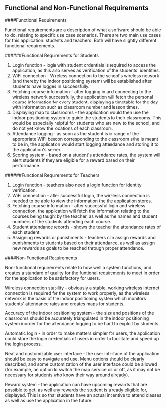 ## Functional and Non-Functional Requirements

####Functional Requirements

Functional requirements are a description of what a software should be able to do, relating to specific use case scenarios. There are two main use cases for this application: students and teachers. Both will have slightly different functional requirements.

######Functional Requirements for Students

1. Login function - login with student crdentials is required to access the application, as this also serves as verification of the students' identities.
2. WiFi connection - Wireless connection to the school's wireless network (and thereby the indoor positioning system) will be established after students have logged in successfully.
3. Fetching course information - after logging in and connecting to the wireless network successfully, the application will fetch the personal course information for every student, displaying a timetable for the day with information such as classroom number and lesson times.
4. Displaying map to classrooms - the application would then use the indoor positioning system to guide the students to their classrooms. This would be especially helpful for students who are new to the school, and do not yet know the locations of each classroom.
5. Attendance logging - as soon as the student is in range of the appropriate WiFi beacon corresponding to the classroom s/he is meant to be in, the application would start logging attendance and storing it to the application's server.
6. Scoring system - based on a student's attendance rates, the system will alert students if they are eligible for a reward based on their performance.

######Functional Requirements for Teachers

1. Login function - teachers also need a login function for identity verification.
2. WiFi connection - after successful login, the wireless connection is needed to be able to view the information the the application stores.
3. Fetching course information - after successful login and wireless connection, the application will fetch the information relating to the courses being taught by the teacher, as well as the names and student numbers of the students attending each course.
4. Student attendance records - shows the teacher the attendance rates of each student.
5. Assigning rewards or punishments - teachers can assign rewards and punishments to students based on their attendance, as well as assign new rewards as goals to be reached through proper attendance.

####Non-Functional Requirements

Non-functional requirements relate to how well a system functions, and creates a standard of quality for the funtional requirements to meet in order for the application to be satisfactory for users.

Wireless connection stability - obviously a stable, working wireless internet connection is required for the system to work properly, as the wireless network is the basis of the indoor positioning system which monitors students' attendance rates and creates maps for students.

Accuracy of the indoor positioning system - the size and positions of the classrooms should be accurately triangulated in the indoor positioning system inorder for the attendance logging to be hard to exploit by students.

Automatic login - in order to make matters simpler for users, the application could store the login credentials of users in order to facilitate and speed up the login process.

Neat and customizable user interface -  the user interface of the application should be easy to navigate and use. Menu options should be clearly described, and some customization of the user interface could be allowed (for example, an option to switch the map service on or off, as it may not be necessary for students who know their way around already).

Reward system - the application can have upcoming rewards that are possible to get, as well any rewards the student is already eligible for, displayed. This is so that students have an actual incentive to attend classes as well as use the application in the future. 

